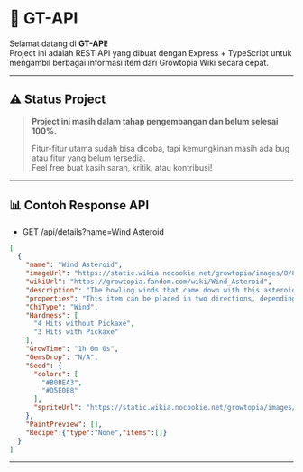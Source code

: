 # 🚀 GT-API

Selamat datang di **GT-API**!  
Project ini adalah REST API yang dibuat dengan Express + TypeScript untuk mengambil berbagai informasi item dari Growtopia Wiki secara cepat.

---

## ⚠️ Status Project

> **Project ini masih dalam tahap pengembangan dan belum selesai 100%.**
>  
> Fitur-fitur utama sudah bisa dicoba, tapi kemungkinan masih ada bug atau fitur yang belum tersedia.  
> Feel free buat kasih saran, kritik, atau kontribusi!

---

## 📊 Contoh Response API

- GET /api/details?name=Wind Asteroid

```json
[
  {
    "name": "Wind Asteroid",
    "imageUrl": "https://static.wikia.nocookie.net/growtopia/images/8/8f/ItemSprites.png/revision/latest/window-crop/width/32/x-offset/1696/y-offset/640/window-width/32/window-height/32?format=png&fill=cb-20250501143843",
    "wikiUrl": "https://growtopia.fandom.com/wiki/Wind_Asteroid",
    "description": "The howling winds that came down with this asteroid have become a permanent part of it! Now it will float forever, whispering the secrets of space to you as it does. (NOTE: Secret of space may not actually be secret. Or audible.",
    "properties": "This item can be placed in two directions, depending on the direction you're facing. This item never drops any seeds.",
    "ChiType": "Wind",
    "Hardness": [
      "4 Hits without Pickaxe",
      "3 Hits with Pickaxe"
    ],
    "GrowTime": "1h 0m 0s",
    "GemsDrop": "N/A",
    "Seed": {
      "colors": [
        "#B0BEA3",
        "#D5E0E8"
      ],
      "spriteUrl": "https://static.wikia.nocookie.net/growtopia/images/9/9c/SeedSprites.png/revision/latest/window-crop/width/16/x-offset/848/y-offset/320/window-width/16/window-height/16?format=png&fill=cb-20250501143844"
    },
    "PaintPreview": [],
    "Recipe":{"type":"None","items":[]}
  }
]
```

---